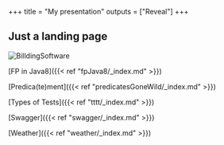 +++
title = "My presentation"
outputs = ["Reveal"]
+++

## Just a landing page
![BilldingSoftware](/images/logos/BILLDING_Logo-1000.png)

[FP in Java8]({{< ref "fpJava8/_index.md" >}})

[Predica(te)ment]({{< ref "predicatesGoneWild/_index.md" >}})

[Types of Tests]({{< ref "tttt/_index.md" >}})

[Swagger]({{< ref "swagger/_index.md" >}})

[Weather]({{< ref "weather/_index.md" >}})


